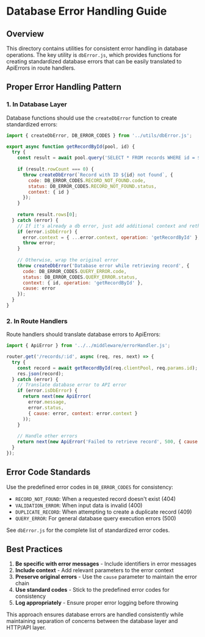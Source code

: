 # Database Error Handling Guide

## Overview

This directory contains utilities for consistent error handling in database operations. The key utility is `dbError.js`, which provides functions for creating standardized database errors that can be easily translated to ApiErrors in route handlers.

## Proper Error Handling Pattern

### 1. In Database Layer

Database functions should use the `createDbError` function to create standardized errors:

```javascript
import { createDbError, DB_ERROR_CODES } from '../utils/dbError.js';

export async function getRecordById(pool, id) {
  try {
    const result = await pool.query('SELECT * FROM records WHERE id = $1', [id]);
    
    if (result.rowCount === 0) {
      throw createDbError(`Record with ID ${id} not found`, {
        code: DB_ERROR_CODES.RECORD_NOT_FOUND.code,
        status: DB_ERROR_CODES.RECORD_NOT_FOUND.status,
        context: { id }
      });
    }
    
    return result.rows[0];
  } catch (error) {
    // If it's already a db error, just add additional context and rethrow
    if (error.isDbError) {
      error.context = { ...error.context, operation: 'getRecordById' };
      throw error;
    }
    
    // Otherwise, wrap the original error
    throw createDbError('Database error while retrieving record', {
      code: DB_ERROR_CODES.QUERY_ERROR.code,
      status: DB_ERROR_CODES.QUERY_ERROR.status,
      context: { id, operation: 'getRecordById' },
      cause: error
    });
  }
}
```

### 2. In Route Handlers

Route handlers should translate database errors to ApiErrors:

```javascript
import { ApiError } from '../../middleware/errorHandler.js';

router.get('/records/:id', async (req, res, next) => {
  try {
    const record = await getRecordById(req.clientPool, req.params.id);
    res.json(record);
  } catch (error) {
    // Translate database error to API error
    if (error.isDbError) {
      return next(new ApiError(
        error.message,
        error.status,
        { cause: error, context: error.context }
      ));
    }
    
    // Handle other errors
    return next(new ApiError('Failed to retrieve record', 500, { cause: error }));
  }
});
```

## Error Code Standards

Use the predefined error codes in `DB_ERROR_CODES` for consistency:

- `RECORD_NOT_FOUND`: When a requested record doesn't exist (404)
- `VALIDATION_ERROR`: When input data is invalid (400)
- `DUPLICATE_RECORD`: When attempting to create a duplicate record (409)
- `QUERY_ERROR`: For general database query execution errors (500)

See `dbError.js` for the complete list of standardized error codes.

## Best Practices

1. **Be specific with error messages** - Include identifiers in error messages
2. **Include context** - Add relevant parameters to the error context
3. **Preserve original errors** - Use the `cause` parameter to maintain the error chain
4. **Use standard codes** - Stick to the predefined error codes for consistency
5. **Log appropriately** - Ensure proper error logging before throwing

This approach ensures database errors are handled consistently while maintaining separation of concerns between the database layer and HTTP/API layer.
